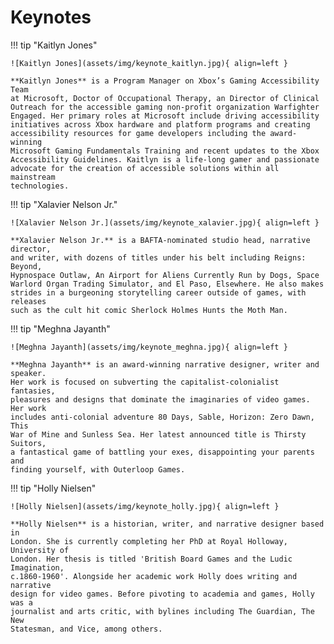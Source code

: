# Keynotes

<!--
!!! tip "Gabi Michel"

    ![Gabi Michel](assets/img/keynote_gabi.jpg){ align=left }

    **Gabi Michel** is the Director of Accessible Accessories and a hardware
    development program manager in Microsoft Devices. She has spent the last 9
    years leading the development of a wide variety of devices from Xbox
    Controllers to a Surface laptop. Her most prominent products are the Xbox
    Adaptive Controller and the new Microsoft Adaptive Accessories. Gabi has
    become a strong advocate for bringing accessibility to mainstream consumer
    electronics and embracing inclusive design in all things. Gabi is also an
    avid gamer and has been gaming since she was very young.
-->

!!! tip "Kaitlyn Jones"

    ![Kaitlyn Jones](assets/img/keynote_kaitlyn.jpg){ align=left }

    **Kaitlyn Jones** is a Program Manager on Xbox’s Gaming Accessibility Team
    at Microsoft, Doctor of Occupational Therapy, an Director of Clinical
    Outreach for the accessible gaming non-profit organization Warfighter
    Engaged. Her primary roles at Microsoft include driving accessibility
    initiatives across Xbox hardware and platform programs and creating
    accessibility resources for game developers including the award-winning
    Microsoft Gaming Fundamentals Training and recent updates to the Xbox
    Accessibility Guidelines. Kaitlyn is a life-long gamer and passionate
    advocate for the creation of accessible solutions within all mainstream
    technologies.

!!! tip "Xalavier Nelson Jr."

    ![Xalavier Nelson Jr.](assets/img/keynote_xalavier.jpg){ align=left }

    **Xalavier Nelson Jr.** is a BAFTA-nominated studio head, narrative director,
    and writer, with dozens of titles under his belt including Reigns: Beyond,
    Hypnospace Outlaw, An Airport for Aliens Currently Run by Dogs, Space
    Warlord Organ Trading Simulator, and El Paso, Elsewhere. He also makes
    strides in a burgeoning storytelling career outside of games, with releases
    such as the cult hit comic Sherlock Holmes Hunts the Moth Man.

!!! tip "Meghna Jayanth"

    ![Meghna Jayanth](assets/img/keynote_meghna.jpg){ align=left }

    **Meghna Jayanth** is an award-winning narrative designer, writer and speaker.
    Her work is focused on subverting the capitalist-colonialist fantasies,
    pleasures and designs that dominate the imaginaries of video games. Her work
    includes anti-colonial adventure 80 Days, Sable, Horizon: Zero Dawn, This
    War of Mine and Sunless Sea. Her latest announced title is Thirsty Suitors,
    a fantastical game of battling your exes, disappointing your parents and
    finding yourself, with Outerloop Games.

!!! tip "Holly Nielsen"

    ![Holly Nielsen](assets/img/keynote_holly.jpg){ align=left }

    **Holly Nielsen** is a historian, writer, and narrative designer based in
    London. She is currently completing her PhD at Royal Holloway, University of
    London. Her thesis is titled 'British Board Games and the Ludic Imagination,
    c.1860-1960'. Alongside her academic work Holly does writing and narrative
    design for video games. Before pivoting to academia and games, Holly was a
    journalist and arts critic, with bylines including The Guardian, The New
    Statesman, and Vice, among others.
